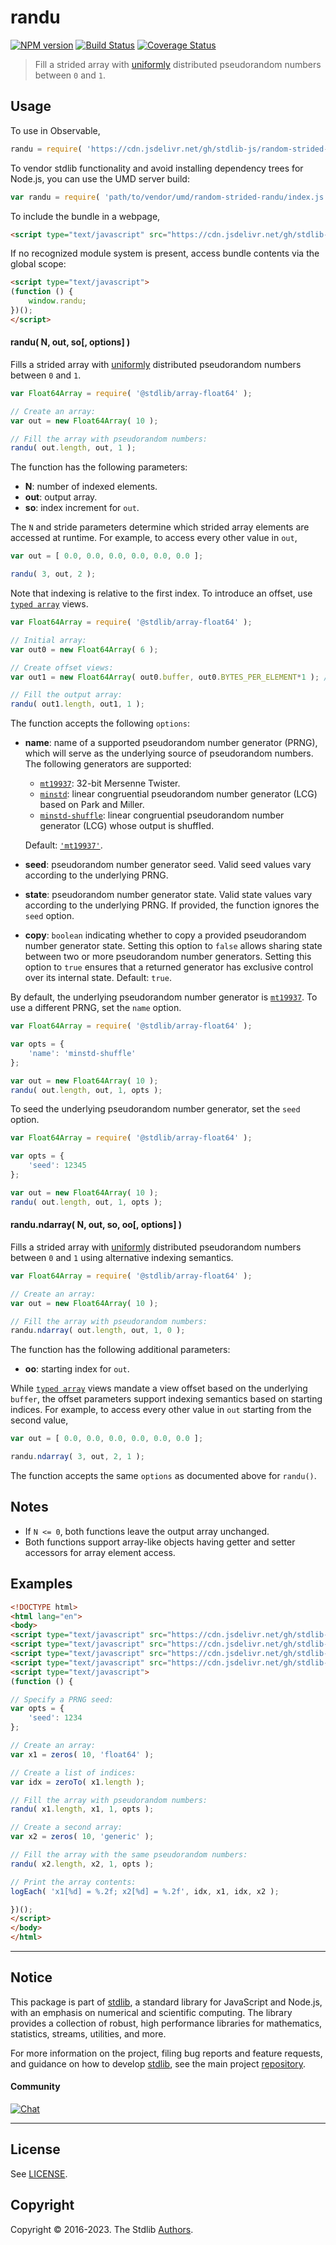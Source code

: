 <!--

@license Apache-2.0

Copyright (c) 2023 The Stdlib Authors.

Licensed under the Apache License, Version 2.0 (the "License");
you may not use this file except in compliance with the License.
You may obtain a copy of the License at

   http://www.apache.org/licenses/LICENSE-2.0

Unless required by applicable law or agreed to in writing, software
distributed under the License is distributed on an "AS IS" BASIS,
WITHOUT WARRANTIES OR CONDITIONS OF ANY KIND, either express or implied.
See the License for the specific language governing permissions and
limitations under the License.

-->

# randu

[![NPM version][npm-image]][npm-url] [![Build Status][test-image]][test-url] [![Coverage Status][coverage-image]][coverage-url] <!-- [![dependencies][dependencies-image]][dependencies-url] -->

> Fill a strided array with [uniformly][@stdlib/random/base/randu] distributed pseudorandom numbers between `0` and `1`.



<section class="usage">

## Usage

To use in Observable,

```javascript
randu = require( 'https://cdn.jsdelivr.net/gh/stdlib-js/random-strided-randu@umd/browser.js' )
```

To vendor stdlib functionality and avoid installing dependency trees for Node.js, you can use the UMD server build:

```javascript
var randu = require( 'path/to/vendor/umd/random-strided-randu/index.js' )
```

To include the bundle in a webpage,

```html
<script type="text/javascript" src="https://cdn.jsdelivr.net/gh/stdlib-js/random-strided-randu@umd/browser.js"></script>
```

If no recognized module system is present, access bundle contents via the global scope:

```html
<script type="text/javascript">
(function () {
    window.randu;
})();
</script>
```

#### randu( N, out, so\[, options] )

Fills a strided array with [uniformly][@stdlib/random/base/randu] distributed pseudorandom numbers between `0` and `1`.

```javascript
var Float64Array = require( '@stdlib/array-float64' );

// Create an array:
var out = new Float64Array( 10 );

// Fill the array with pseudorandom numbers:
randu( out.length, out, 1 );
```

The function has the following parameters:

-   **N**: number of indexed elements.
-   **out**: output array.
-   **so**: index increment for `out`.

The `N` and stride parameters determine which strided array elements are accessed at runtime. For example, to access every other value in `out`,

```javascript
var out = [ 0.0, 0.0, 0.0, 0.0, 0.0, 0.0 ];

randu( 3, out, 2 );
```

Note that indexing is relative to the first index. To introduce an offset, use [`typed array`][mdn-typed-array] views.

<!-- eslint-disable stdlib/capitalized-comments -->

```javascript
var Float64Array = require( '@stdlib/array-float64' );

// Initial array:
var out0 = new Float64Array( 6 );

// Create offset views:
var out1 = new Float64Array( out0.buffer, out0.BYTES_PER_ELEMENT*1 ); // start at 2nd element

// Fill the output array:
randu( out1.length, out1, 1 );
```

The function accepts the following `options`:

-   **name**: name of a supported pseudorandom number generator (PRNG), which will serve as the underlying source of pseudorandom numbers. The following generators are supported:

    -   [`mt19937`][@stdlib/random/base/mt19937]: 32-bit Mersenne Twister.
    -   [`minstd`][@stdlib/random/base/minstd]: linear congruential pseudorandom number generator (LCG) based on Park and Miller.
    -   [`minstd-shuffle`][@stdlib/random/base/minstd-shuffle]: linear congruential pseudorandom number generator (LCG) whose output is shuffled.

    Default: [`'mt19937'`][@stdlib/random/base/mt19937].

-   **seed**: pseudorandom number generator seed. Valid seed values vary according to the underlying PRNG.

-   **state**: pseudorandom number generator state. Valid state values vary according to the underlying PRNG. If provided, the function ignores the `seed` option.

-   **copy**: `boolean` indicating whether to copy a provided pseudorandom number generator state. Setting this option to `false` allows sharing state between two or more pseudorandom number generators. Setting this option to `true` ensures that a returned generator has exclusive control over its internal state. Default: `true`.

By default, the underlying pseudorandom number generator is [`mt19937`][@stdlib/random/base/mt19937]. To use a different PRNG, set the `name` option.

```javascript
var Float64Array = require( '@stdlib/array-float64' );

var opts = {
    'name': 'minstd-shuffle'
};

var out = new Float64Array( 10 );
randu( out.length, out, 1, opts );
```

To seed the underlying pseudorandom number generator, set the `seed` option.

```javascript
var Float64Array = require( '@stdlib/array-float64' );

var opts = {
    'seed': 12345
};

var out = new Float64Array( 10 );
randu( out.length, out, 1, opts );
```

#### randu.ndarray( N, out, so, oo\[, options] )

Fills a strided array with [uniformly][@stdlib/random/base/randu] distributed pseudorandom numbers between `0` and `1` using alternative indexing semantics.

```javascript
var Float64Array = require( '@stdlib/array-float64' );

// Create an array:
var out = new Float64Array( 10 );

// Fill the array with pseudorandom numbers:
randu.ndarray( out.length, out, 1, 0 );
```

The function has the following additional parameters:

-   **oo**: starting index for `out`.

While [`typed array`][mdn-typed-array] views mandate a view offset based on the underlying `buffer`, the offset parameters support indexing semantics based on starting indices. For example, to access every other value in `out` starting from the second value,

```javascript
var out = [ 0.0, 0.0, 0.0, 0.0, 0.0, 0.0 ];

randu.ndarray( 3, out, 2, 1 );
```

The function accepts the same `options` as documented above for `randu()`.

</section>

<!-- /.usage -->

<section class="notes">

## Notes

-   If `N <= 0`, both functions leave the output array unchanged.
-   Both functions support array-like objects having getter and setter accessors for array element access.

</section>

<!-- /.notes -->

<section class="examples">

## Examples

<!-- eslint no-undef: "error" -->

```html
<!DOCTYPE html>
<html lang="en">
<body>
<script type="text/javascript" src="https://cdn.jsdelivr.net/gh/stdlib-js/array-zeros@umd/browser.js"></script>
<script type="text/javascript" src="https://cdn.jsdelivr.net/gh/stdlib-js/array-base-zero-to@umd/browser.js"></script>
<script type="text/javascript" src="https://cdn.jsdelivr.net/gh/stdlib-js/console-log-each@umd/browser.js"></script>
<script type="text/javascript" src="https://cdn.jsdelivr.net/gh/stdlib-js/random-strided-randu@umd/browser.js"></script>
<script type="text/javascript">
(function () {

// Specify a PRNG seed:
var opts = {
    'seed': 1234
};

// Create an array:
var x1 = zeros( 10, 'float64' );

// Create a list of indices:
var idx = zeroTo( x1.length );

// Fill the array with pseudorandom numbers:
randu( x1.length, x1, 1, opts );

// Create a second array:
var x2 = zeros( 10, 'generic' );

// Fill the array with the same pseudorandom numbers:
randu( x2.length, x2, 1, opts );

// Print the array contents:
logEach( 'x1[%d] = %.2f; x2[%d] = %.2f', idx, x1, idx, x2 );

})();
</script>
</body>
</html>
```

</section>

<!-- /.examples -->

<!-- Section for related `stdlib` packages. Do not manually edit this section, as it is automatically populated. -->

<section class="related">

</section>

<!-- /.related -->

<!-- Section for all links. Make sure to keep an empty line after the `section` element and another before the `/section` close. -->


<section class="main-repo" >

* * *

## Notice

This package is part of [stdlib][stdlib], a standard library for JavaScript and Node.js, with an emphasis on numerical and scientific computing. The library provides a collection of robust, high performance libraries for mathematics, statistics, streams, utilities, and more.

For more information on the project, filing bug reports and feature requests, and guidance on how to develop [stdlib][stdlib], see the main project [repository][stdlib].

#### Community

[![Chat][chat-image]][chat-url]

---

## License

See [LICENSE][stdlib-license].


## Copyright

Copyright &copy; 2016-2023. The Stdlib [Authors][stdlib-authors].

</section>

<!-- /.stdlib -->

<!-- Section for all links. Make sure to keep an empty line after the `section` element and another before the `/section` close. -->

<section class="links">

[npm-image]: http://img.shields.io/npm/v/@stdlib/random-strided-randu.svg
[npm-url]: https://npmjs.org/package/@stdlib/random-strided-randu

[test-image]: https://github.com/stdlib-js/random-strided-randu/actions/workflows/test.yml/badge.svg?branch=v0.0.1
[test-url]: https://github.com/stdlib-js/random-strided-randu/actions/workflows/test.yml?query=branch:v0.0.1

[coverage-image]: https://img.shields.io/codecov/c/github/stdlib-js/random-strided-randu/main.svg
[coverage-url]: https://codecov.io/github/stdlib-js/random-strided-randu?branch=main

<!--

[dependencies-image]: https://img.shields.io/david/stdlib-js/random-strided-randu.svg
[dependencies-url]: https://david-dm.org/stdlib-js/random-strided-randu/main

-->

[chat-image]: https://img.shields.io/gitter/room/stdlib-js/stdlib.svg
[chat-url]: https://app.gitter.im/#/room/#stdlib-js_stdlib:gitter.im

[stdlib]: https://github.com/stdlib-js/stdlib

[stdlib-authors]: https://github.com/stdlib-js/stdlib/graphs/contributors

[umd]: https://github.com/umdjs/umd
[es-module]: https://developer.mozilla.org/en-US/docs/Web/JavaScript/Guide/Modules

[deno-url]: https://github.com/stdlib-js/random-strided-randu/tree/deno
[umd-url]: https://github.com/stdlib-js/random-strided-randu/tree/umd
[esm-url]: https://github.com/stdlib-js/random-strided-randu/tree/esm
[branches-url]: https://github.com/stdlib-js/random-strided-randu/blob/main/branches.md

[stdlib-license]: https://raw.githubusercontent.com/stdlib-js/random-strided-randu/main/LICENSE

[mdn-typed-array]: https://developer.mozilla.org/en-US/docs/Web/JavaScript/Reference/Global_Objects/TypedArray

[@stdlib/random/base/randu]: https://github.com/stdlib-js/random-base-randu/tree/umd

[@stdlib/random/base/mt19937]: https://github.com/stdlib-js/random-base-mt19937/tree/umd

[@stdlib/random/base/minstd]: https://github.com/stdlib-js/random-base-minstd/tree/umd

[@stdlib/random/base/minstd-shuffle]: https://github.com/stdlib-js/random-base-minstd-shuffle/tree/umd

</section>

<!-- /.links -->
